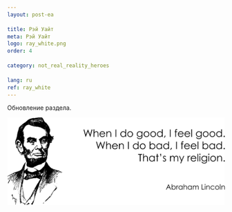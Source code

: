 ```yaml
---
layout: post-ea

title: Рэй Уайт
meta: Рэй Уайт
logo: ray_white.png
order: 4

category: not_real_reality_heroes

lang: ru
ref: ray_white
---
```


Обновление раздела.

<a data-fancybox="gallery" href="/img/programming/Lincoln.png"><img src="/img/programming/Lincoln.png" alt=""></a>

